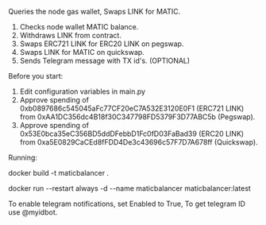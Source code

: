 Queries the node gas wallet, Swaps LINK for MATIC.

1. Checks node wallet MATIC balance.
2. Withdraws LINK from contract.
3. Swaps ERC721 LINK for ERC20 LINK on pegswap.
4. Swaps LINK for MATIC on quickswap.
5. Sends Telegram message with TX id's. (OPTIONAL)

Before you start:

1. Edit configuration variables in main.py
2. Approve spending of 0xb0897686c545045aFc77CF20eC7A532E3120E0F1 (ERC721 LINK) from 0xAA1DC356dc4B18f30C347798FD5379F3D77ABC5b (Pegswap).
3. Approve spending of 0x53E0bca35eC356BD5ddDFebbD1Fc0fD03FaBad39 (ERC20 LINK) from 0xa5E0829CaCEd8fFDD4De3c43696c57F7D7A678ff (Quickswap).

Running:

docker build -t maticbalancer .

docker run --restart always -d --name maticbalancer maticbalancer:latest

To enable telegram notifications, set Enabled to True, To get telegram ID use @myidbot.
